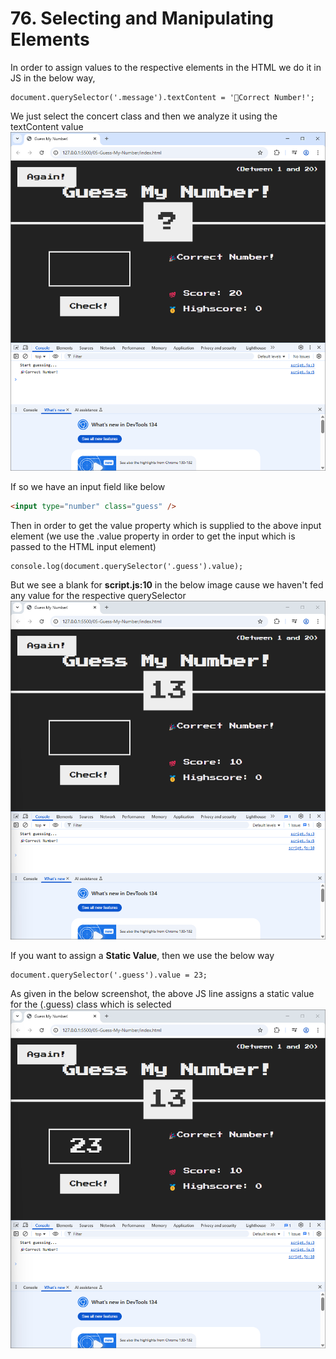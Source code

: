 # 76. Selecting and Manipulating Elements

In order to assign values to the respective elements in the HTML
we do it in JS in the below way,
```JS
document.querySelector('.message').textContent = '🎉Correct Number!';
``` 
We just select the concert class and then we analyze it using the textContent value
![Initializing Values using textContent](./images/Initializing%20Values%20using%20textContet.png)


If so we have an input field like below
```HTML
<input type="number" class="guess" />
```
Then in order to get the value property which is supplied to the above input element (we use the .value property in order to get the input which is passed to the HTML input element)
```JS
console.log(document.querySelector('.guess').value);
```
But we see a blank for **script.js:10** in the below image cause we haven't fed any value for the respective querySelector
![Value Attribute](./images/value%20attribute.png)

If you want to assign a **Static Value**, then we use the below way
```JS
document.querySelector('.guess').value = 23;
```
As given in the below screenshot, the above JS line assigns a static value for the (.guess) class which is selected
![Assigning a Static Value](./images/Assigning%20a%20Static%20Value.png)





